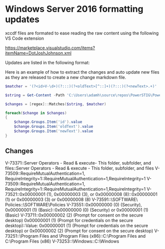 # Windows Server 2016 formatting updates

xccdf files are formated to ease reading the raw content using the following VS Code extension

https://marketplace.visualstudio.com/items?itemName=DotJoshJohnson.xml

Updates are listed in the following format:

Here is an example of how to extract the changes and auto update new files as they are released to create a new change markdown file.

```powershell
$matcher = '(?<id>V-\d+)(?:::)(?<oldText>[^::]+)(?:::)(?<newText>.+)'

$string = Get-Content -Path 'C:\Users\adamh\source\repos\PowerSTIG\PowerStig\StigData\Archive\Windows.Server.2016\U_Windows_Server_2016_STIG_V1R6_Manual-xccdf.md' -RAW

$changes = [regex]::Matches($string, $matcher)

foreach($change in $changes)
{
    $change.Groups.Item('id').value
    $change.Groups.Item('oldText').value
    $change.Groups.Item('newText').value
}
```

## Changes

V-73371::Server Operators - Read &amp; execute- This folder, subfolder, and files::Server Operators - Read &amp; execute - This folder, subfolder, and files
V-73509::RequireMutualAuthentication=1, RequireIntegrity=1::RequireMutualAuthentication=1,RequireIntegrity=1
V-73509::RequireMutualAuthentication=1, RequireIntegrity=1::RequireMutualAuthentication=1,RequireIntegrity=1
V-73521::0x00000001 (1), 0x00000003 (3), or 0x00000008 (8)::0x00000001 (1) or 0x00000003 (3) or 0x00000008 (8)
V-73591::\SOFTWARE\ Policies::\SOFTWARE\Policies
V-73551::0x00000000 (0) (Security), 0x00000001 (1) (Basic)::0x00000000 (0) (Security) or 0x00000001 (1) (Basic)
V-73711::0x00000002 (2) (Prompt for consent on the secure desktop)
0x00000001 (1) (Prompt for credentials on the secure desktop)::Value: 0x00000001 (1) (Prompt for credentials on the secure desktop) or 0x00000002 (2) (Prompt for consent on the secure desktop)
V-73251::\Program Files and \Program Files (x86)::C:\Program Files and C:\Program Files (x86)
V-73253::\Windows::C:\Windows
